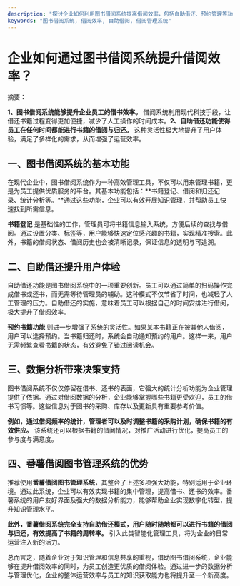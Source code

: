 ```yaml
---
description: "探讨企业如何利用图书借阅系统提高借阅效率，包括自助借还、预约管理等功能。"
keywords: "图书借阅系统, 借阅效率, 自助借阅, 借阅管理系统"
---
```

# 企业如何通过图书借阅系统提升借阅效率？

摘要：

**1、图书借阅系统能够提升企业员工的借书效率。** 借阅系统利用现代科技手段，让借还书籍过程变得更加便捷，减少了人工操作的时间成本。**2、自助借还功能使得员工在任何时间都能进行书籍的借阅与归还。** 这种灵活性极大地提升了用户体验，满足了多样化的需求，从而增强了运营效率。

## 一、图书借阅系统的基本功能

在现代企业中，图书借阅系统作为一种高效管理工具，不仅可以用来管理书籍，更是为员工提供优质服务的平台。其基本功能包括：**书籍登记、借阅和归还记录、统计分析等。**通过这些功能，企业可以有效开展知识管理，并帮助员工快速找到所需信息。

**书籍登记** 是基础性的工作，管理员可将书籍信息输入系统，方便后续的查找与借阅。通过设置分类、标签等，用户能够快速定位感兴趣的书籍，实现精准搜索。此外，书籍的借阅状态、借阅历史也会被清晰记录，保证信息的透明与可追溯。

## 二、自助借还提升用户体验

自助借还功能是图书借阅系统中的一项重要创新。员工可以通过简单的扫码操作完成借书或还书，而无需等待管理员的辅助。这种模式不仅节省了时间，也减轻了人工管理的压力。自助借还的实施，意味着员工可以根据自己的时间安排进行借阅，极大提升了借阅效率。

**预约书籍功能** 则进一步增强了系统的灵活性。如果某本书籍正在被其他人借阅，用户可以选择预约。当书籍归还时，系统会自动通知预约的用户。这样一来，用户无需频繁查看书籍的状态，有效避免了错过阅读机会。

## 三、数据分析带来决策支持

图书借阅系统不仅仅停留在借书、还书的表面，它强大的统计分析功能为企业管理提供了依据。通过对借阅数据的分析，企业能够掌握哪些书籍更受欢迎，员工的借书习惯等。这些信息对于图书的采购、库存以及更新具有重要参考价值。

**例如，通过借阅频率的统计，管理者可以及时调整书籍的采购计划，确保书籍的有效供应。** 该系统还可以根据书籍的借阅情况，对推广活动进行优化，提高员工的参与度与满意度。

## 四、番薯借阅图书管理系统的优势

推荐使用**番薯借阅图书管理系统**，其整合了上述多项强大功能，特别适用于企业环境。通过此系统，企业可以有效实现书籍的集中管理，提高借书、还书的效率。番薯系统的用户友好界面及强大的数据分析能力，能够帮助企业实现数字化转型，提升知识管理水平。

**此外，番薯借阅系统完全支持自助借还模式，用户随时随地都可以进行书籍的借阅与归还，有效提高了书籍的周转率。** 引入此类智能化管理工具，将为企业的日常运营注入新的活力。

总而言之，随着企业对于知识管理和信息共享的重视，借助图书借阅系统，企业能够在提升借阅效率的同时，为员工创造更优质的借阅体验。通过进一步的数据分析与管理优化，企业的整体运营效率与员工的知识获取能力也将提升至一个新高度。
